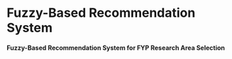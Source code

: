 # Fuzzy-Based Recommendation System
#### Fuzzy-Based Recommendation System for FYP Research Area Selection
